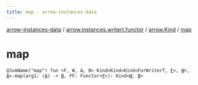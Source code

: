 ```yaml
---
title: map - arrow-instances-data
---
```


[arrow-instances-data](../../index.html) / [arrow.instances.writert.functor](../index.html) / [arrow.Kind](index.html) / [map](./map.html)

# map

`@JvmName("map") fun <F, W, A, B> Kind<Kind<Kind<ForWriterT, `[`F`](map.html#F)`>, `[`W`](map.html#W)`>, `[`A`](map.html#A)`>.map(arg1: (`[`A`](map.html#A)`) -> `[`B`](map.html#B)`, FF: Functor<`[`F`](map.html#F)`>): Kind<`[`W`](map.html#W)`, `[`B`](map.html#B)`>`